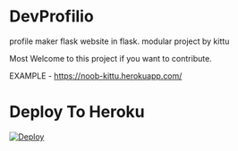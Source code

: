 # DevProfilio
profile maker flask website in flask. modular project by kittu

Most Welcome to this project if you want to contribute.


EXAMPLE - https://noob-kittu.herokuapp.com/

# Deploy To Heroku

[![Deploy](https://www.herokucdn.com/deploy/button.svg)](https://heroku.com/deploy?template=https://github.com/noob-kittu/DevProfilio)
